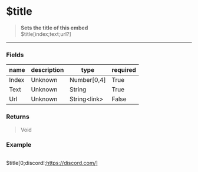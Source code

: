 # **$title**
> **Sets the title of this embed** <br/>
> $title[index;text;url?]
- - -

### Fields
| name | description | type | required |
|------|-------------|------|----------|
| Index | Unknown | Number[0,4] | True |
| Text | Unknown | String | True |
| Url | Unknown | String&lt;link&gt; | False |

### Returns
> Void

### Example
> ```php
$title[0;discord!;https://discord.com/]
```